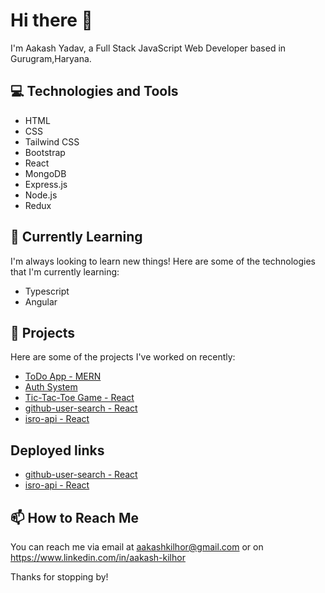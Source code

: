 # Hi there 👋

I'm Aakash Yadav, a Full Stack JavaScript Web Developer based in Gurugram,Haryana.

## 💻 Technologies and Tools

- HTML
- CSS
- Tailwind CSS
- Bootstrap
- React
- MongoDB
- Express.js
- Node.js
- Redux

## 🌱 Currently Learning

I'm always looking to learn new things! Here are some of the technologies that I'm currently learning:

- Typescript
- Angular

## 🔭 Projects

Here are some of the projects I've worked on recently:

- [ToDo App - MERN](https://github.com/aakashkilhor/task-management-app.git)
- [Auth System](https://github.com/aakashkilhor/auth-system.git)
- [Tic-Tac-Toe Game - React](https://github.com/aakashkilhor/tic-tac-toe.git)
- [github-user-search - React](https://github.com/aakashkilhor/github-user-search.git)
- [isro-api - React](https://github.com/aakashkilhor/isro-api.git)

## Deployed links
- [github-user-search - React](https://inspiring-churros-ae6581.netlify.app/)
- [isro-api - React](https://lively-fudge-5208d4.netlify.app/)


## 📫 How to Reach Me

You can reach me via email at aakashkilhor@gmail.com or on https://www.linkedin.com/in/aakash-kilhor 

Thanks for stopping by!

<!---
aakashkilhor/aakashkilhor is a ✨ special ✨ repository because its `README.md` (this file) appears on your GitHub profile.
You can click the Preview link to take a look at your changes.
--->
